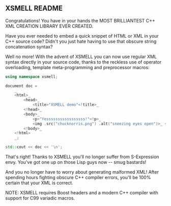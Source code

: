 XSMELL README
-------------

Congratulations! You have in your hands the MOST BRILLIANTEST C++ XML CREATION 
LIBRARY EVER CREATED.

Have you ever needed to embed a quick snippet of HTML or XML in your C++ source 
code? Didn't you just hate having to use that obscure string concatenation
syntax?

Well no more! With the advent of XSMELL you can now use regular XML syntax
directly in your source code, thanks to the reckless use of operator 
overloading, template meta-programming and preprocessor macros:

```cpp
using namespace xsmell;

document doc = 
	_
	<html>_
		<head>_
			<title>"XSMELL demo"<!title>_
		<!head>_
		<body>_
			<p>"Yesssssssssssssssss!"<!p>_
			<img .src("chucknorris.png") .alt("sneezing eyes open")>_ <!img>_
		<!body>_
	<!html>
	_;

std::cout << doc << '\n';
```

That's right! Thanks to XSMELL you'll no longer suffer from S-Expression
envy. You've got one up on those Lisp guys now -- smug bastards!

And you no longer have to worry about generating malformed XML! After spending
hours fighting obscure C++ compiler errors, you'll be 100% certain that your 
XML is correct.

NOTE: XSMELL requires Boost headers and a modern C++ compiler with support for 
C99 variadic macros.
